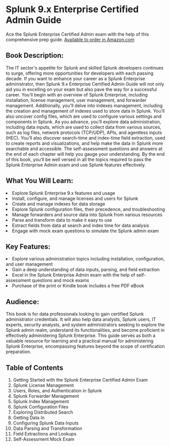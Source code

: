 # Splunk 9.x Enterprise Certified Admin Guide
Ace the Splunk Enterprise Certified Admin exam with the help of this comprehensive prep guide.
[Available to order in Amazon.com](https://www.amazon.com/Splunk-Enterprise-Certified-Admin-Guide-ebook/dp/B0C3HH3XZ7/ref=tmm_kin_swatch_0?_encoding=UTF8&qid=1693915467&sr=8-2)

## Book Description:
The IT sector's appetite for Splunk and skilled Splunk developers continues to surge, offering more opportunities for developers with each passing decade. If you want to enhance your career as a Splunk Enterprise administrator, then Splunk 9.x Enterprise Certified Admin Guide will not only aid you in excelling on your exam but also pave the way for a successful career.
You’ll begin with an overview of Splunk Enterprise, including installation, license management, user management, and forwarder management. Additionally, you’ll delve into indexes management, including the creation and management of indexes used to store data in Splunk. You’ll also uncover config files, which are used to configure various settings and components in Splunk.
As you advance, you’ll explore data administration, including data inputs, which are used to collect data from various sources, such as log files, network protocols (TCP/UDP), APIs, and agentless inputs (HEC).
You’ll also discover search-time and index-time field extraction, used to create reports and visualizations, and help make the data in Splunk more searchable and accessible. The self-assessment questions and answers at the end of each chapter will help you gauge your understanding.
By the end of this book, you’ll be well versed in all the topics required to pass the Splunk Enterprise Admin exam and use Splunk features effectively.

## What You Will Learn:
<li> Explore Splunk Enterprise 9.x features and usage </li>
<li> Install, configure, and manage licenses and users for Splunk </li>
<li> Create and manage indexes for data storage </li>
<li> Explore Splunk configuration files, their precedence, and troubleshooting </li>
<li> Manage forwarders and source data into Splunk from various resources </li>
<li> Parse and transform data to make it easy to use </li>
<li> Extract fields from data at search and index time for data analysis </li>
<li> Engage with mock exam questions to simulate the Splunk admin exam </li>

## Key Features:
<li> Explore various administration topics including installation, configuration, and user management </li>
<li> Gain a deep understanding of data inputs, parsing, and field extraction </li>
<li> Excel in the Splunk Enterprise Admin exam with the help of self-assessment questions and mock exams </li>
<li> Purchase of the print or Kindle book includes a free PDF eBook </li>

## Audience:
This book is for data professionals looking to gain certified Splunk administrator credentials. It will also help data analysts, Splunk users, IT experts, security analysts, and system administrators seeking to explore the Splunk admin realm, understand its functionalities, and become proficient in effectively administering Splunk Enterprise. This guide serves as both a valuable resource for learning and a practical manual for administering Splunk Enterprise, encompassing features beyond the scope of certification preparation.

## Table of Contents
1. Getting Started with the Splunk Enterprise Certified Admin Exam
2. Splunk License Management
3. Users, Roles, and Authentication in Splunk
4. Splunk Forwarder Management
5. Splunk Index Management
6. Splunk Configuration Files
7. Exploring Distributed Search
8. Getting Data In
9. Configuring Splunk Data Inputs
10. Data Parsing and Transformation
11. Field Extractions and Lookups
12. Self-Assessment Mock Exam
